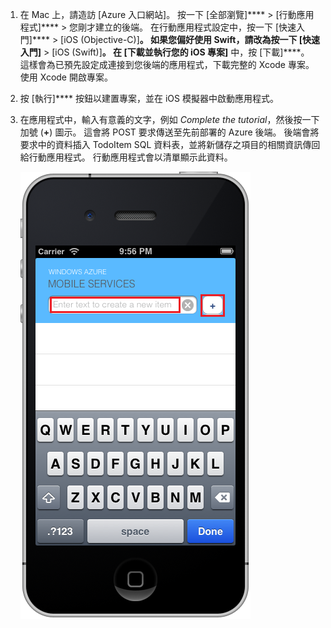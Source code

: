 1. 在 Mac 上，請造訪 [Azure 入口網站]。 按一下 [全部瀏覽]**** > [行動應用程式]**** > 您剛才建立的後端。 在行動應用程式設定中，按一下 [快速入門]**** > [iOS (Objective-C)]****。 如果您偏好使用 Swift，請改為按一下 [快速入門]**** > [iOS (Swift)]****。 在 [下載並執行您的 iOS 專案]**** 中，按 [下載]****。 這樣會為已預先設定成連接到您後端的應用程式，下載完整的 Xcode 專案。 使用 Xcode 開啟專案。

2. 按 [執行]**** 按鈕以建置專案，並在 iOS 模擬器中啟動應用程式。

3. 在應用程式中，輸入有意義的文字，例如 _Complete the tutorial_，然後按一下加號 (**+**) 圖示。 這會將 POST 要求傳送至先前部署的 Azure 後端。 後端會將要求中的資料插入 TodoItem SQL 資料表，並將新儲存之項目的相關資訊傳回給行動應用程式。 行動應用程式會以清單顯示此資料。

    ![](./media/mobile-services-ios-run-app/mobile-quickstart-startup-ios.png)


[azure portal]: https://portal.azure.com/ 

